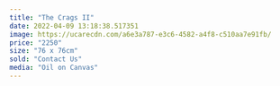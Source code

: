```yaml
---
title: "The Crags II"
date: 2022-04-09 13:18:38.517351
image: https://ucarecdn.com/a6e3a787-e3c6-4582-a4f8-c510aa7e91fb/
price: "2250"
size: "76 x 76cm"
sold: "Contact Us"
media: "Oil on Canvas"
---
```


